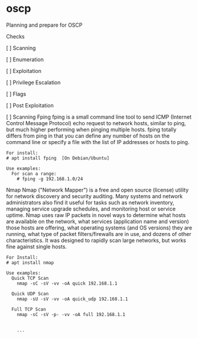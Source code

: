 # oscp
Planning and prepare for OSCP

Checks

[ ] Scanning

[ ] Enumeration

[ ] Exploitation

[ ] Privilege Escalation

[ ] Flags

[ ] Post Exploitation



[ ] Scanning
  Fping
    fping is a small command line tool to send ICMP (Internet Control Message Protocol) echo request to network hosts, similar to ping, but much higher performing when pinging multiple hosts. fping totally differs from ping in that you can define any number of hosts on the command line or specify a file with the list of IP addresses or hosts to ping.
    
    For install:
    # apt install fping  [On Debian/Ubuntu]
    
    Use examples:
      For scan a range:
        # fping -g 192.168.1.0/24
        
  Nmap
    Nmap ("Network Mapper") is a free and open source (license) utility for network discovery and security auditing. Many systems and network administrators also find it useful for tasks such as network inventory, managing service upgrade schedules, and monitoring host or service uptime. Nmap uses raw IP packets in novel ways to determine what hosts are available on the network, what services (application name and version) those hosts are offering, what operating systems (and OS versions) they are running, what type of packet filters/firewalls are in use, and dozens of other characteristics. It was designed to rapidly scan large networks, but works fine against single hosts.
      
    For Install:
    # apt install nmap
    
    Use examples:
      Quick TCP Scan
        nmap -sC -sV -vv -oA quick 192.168.1.1

      Quick UDP Scan
        nmap -sU -sV -vv -oA quick_udp 192.168.1.1

      Full TCP Scan
        nmap -sC -sV -p- -vv -oA full 192.168.1.1
        
        
        ...
    
